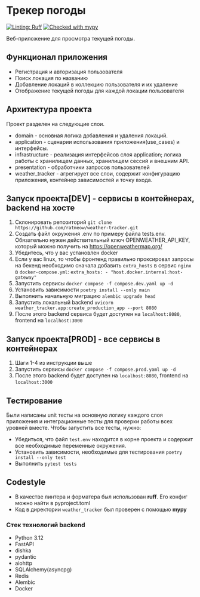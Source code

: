 # Трекер погоды

[![Linting: Ruff](https://img.shields.io/endpoint?url=https://raw.githubusercontent.com/charliermarsh/ruff/main/assets/badge/v2.json)](https://github.com/astral-sh/ruff)
[![Checked with mypy](https://www.mypy-lang.org/static/mypy_badge.svg)](https://mypy-lang.org/)

Веб-приложение для просмотра текущей погоды.

## Функционал приложения
* Регистрация и авторизация пользователя
* Поиск локация по названию
* Добавление локаций в коллекцию пользователя и их удаление
* Отображение текущей погоды для каждой локации пользователя

## Архитектура проекта
Проект разделен на следующие слои.
  - domain - основная логика добавления и удаления локаций.
  - application - сценарии использования приложения(use_cases) и интерфейсы.
  - infrastructure - реализация интерфейсов слоя application; логика работы с хранилищем данных, хранилищем сессий и внешним API.
  - presentation - обработчики запросов пользователей
  - weather_tracker - агрегирует все слои, содержит конфигурацию приложения, контейнер зависимостей и точку входа.

## Запуск проекта[DEV] - сервисы в контейнерах, backend на хосте
1. Склонировать репозиторий `git clone https://github.com/ratmeow/weather-tracker.git`
2. Cоздать файл окружения .env по примеру файла tests.env. Обязательно нужен действительный ключ OPENWEATHER_API_KEY, который можно получить на https://openweathermap.org/
3. Убедитесь, что у вас установлен docker
4. Если у вас linux, то чтобы фронтенд правильно проксировал запросы на бекенд необходимо сначала добавить `extra_hosts` в сервис `nginx` в `docker-compose.yml`:
           `extra_hosts:
             - "host.docker.internal:host-gateway"`
5. Запустить сервисы `docker compose -f compose.dev.yaml up -d`
6. Установить зависимости `poetry install --only main`
7. Выполнить начальную миграцию `alembic upgrade head`
8. Запустить локальный backend `uvicorn weather_tracker.app:create_production_app --port 8080`
9. После этого backend сервиса будет доступен на `localhost:8080`, frontend на `localhost:3000`


## Запуск проекта[PROD] - все сервисы в контейнерах
1. Шаги 1-4 из инструкции выше
2. Запустить сервисы `docker compose -f compose.prod.yaml up -d`
3. После этого backend будет доступен на `localhost:8080`, frontend на `localhost:3000`

## Тестирование
Были написаны unit тесты на основную логику каждого слоя приложения и интеграционные тесты для проверки работы всех уровней вместе.
Чтобы запустить все тесты, нужно:
* Убедиться, что файл `test.env` находится в корне проекта и содержит все необходимые переменные окружения.
* Установить зависимости, необходимые для тестирования `poetry install --only test`
* Выполнить `pytest tests`

## Codestyle
* В качестве линтера и форматера был использован **ruff**. Его конфиг можно найти в pyproject.toml 
* Код в директории `weather_tracker` был проверен с помощью **mypy**

### Стeк технологий backend
- Python 3.12
- FastAPI
- dishka
- pydantic
- aiohttp
- SQLAlchemy(asyncpg)
- Redis
- Alembic
- Docker

